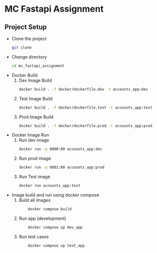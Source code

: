 # MC Fastapi Assignment

## Project Setup
- Clone the project
    ```sh
    git clone 
    ```
- Change directory
    ```sh
    cd mc_fastapi_assignment
    ```
- Docker Build
    1. Dev Image Build
        ```sh
        docker build . -f docker/dockerfile.dev -t accounts_app:dev
        ```
    2. Test Image Build
        ```sh
        docker build . -f docker/dockerfile.test -t accounts_app:test
        ```
    3. Prod Image Build
        ```sh
        docker build . -f docker/dockerfile.prod -t accounts_app:prod
        ```
- Docker Image Run
    1. Run dev image
        ```sh
        docker run -p 8000:80 accounts_app:dev
        ```
    2. Run prod image
        ```sh
        docker run -p 8001:80 accounts_app:prod
        ```
    3. Run Test image
        ```sh
        docker run accounts_app:test
        ```
-  Image build and run using docker compose
    1. Build all images
        ```sh
            docker compose build 
        ```
    2. Run app (development)
        ```sh
            docker compose up dev_app
        ```
    3. Run test cases
        ```sh
            docker compose up test_app
        ```


